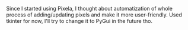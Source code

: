 Since I started using Pixela, I thought about automatization of whole process of adding/updating pixels and make it more user-friendly. 
Used tkinter for now, I'll try to change it to PyGui in the future tho.
